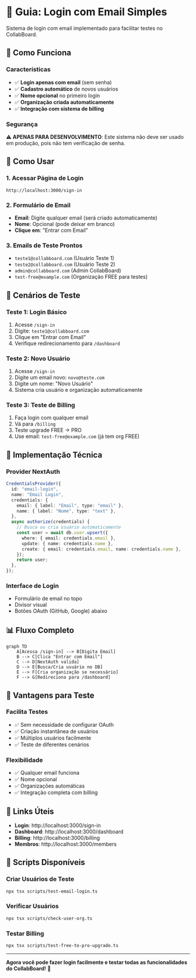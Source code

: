 # 📧 Guia: Login com Email Simples

Sistema de login com email implementado para facilitar testes no CollabBoard.

## 🎯 Como Funciona

### Características

- ✅ **Login apenas com email** (sem senha)
- ✅ **Cadastro automático** de novos usuários
- ✅ **Nome opcional** no primeiro login
- ✅ **Organização criada automaticamente**
- ✅ **Integração com sistema de billing**

### Segurança

⚠️ **APENAS PARA DESENVOLVIMENTO**: Este sistema não deve ser usado em produção, pois não tem verificação de senha.

## 🚀 Como Usar

### 1. Acessar Página de Login

```
http://localhost:3000/sign-in
```

### 2. Formulário de Email

- **Email**: Digite qualquer email (será criado automaticamente)
- **Nome**: Opcional (pode deixar em branco)
- **Clique em**: "Entrar com Email"

### 3. Emails de Teste Prontos

- `teste1@collabboard.com` (Usuário Teste 1)
- `teste2@collabboard.com` (Usuário Teste 2)
- `admin@collabboard.com` (Admin CollabBoard)
- `test-free@example.com` (Organização FREE para testes)

## 🧪 Cenários de Teste

### Teste 1: Login Básico

1. Acesse `/sign-in`
2. Digite: `teste1@collabboard.com`
3. Clique em "Entrar com Email"
4. Verifique redirecionamento para `/dashboard`

### Teste 2: Novo Usuário

1. Acesse `/sign-in`
2. Digite um email novo: `novo@teste.com`
3. Digite um nome: "Novo Usuário"
4. Sistema cria usuário e organização automaticamente

### Teste 3: Teste de Billing

1. Faça login com qualquer email
2. Vá para `/billing`
3. Teste upgrade FREE → PRO
4. Use email: `test-free@example.com` (já tem org FREE)

## 🔧 Implementação Técnica

### Provider NextAuth

```typescript
CredentialsProvider({
  id: "email-login",
  name: "Email Login",
  credentials: {
    email: { label: "Email", type: "email" },
    name: { label: "Nome", type: "text" },
  },
  async authorize(credentials) {
    // Busca ou cria usuário automaticamente
    const user = await db.user.upsert({
      where: { email: credentials.email },
      update: { name: credentials.name },
      create: { email: credentials.email, name: credentials.name },
    });
    return user;
  },
});
```

### Interface de Login

- Formulário de email no topo
- Divisor visual
- Botões OAuth (GitHub, Google) abaixo

## 📊 Fluxo Completo

```mermaid
graph TD
    A[Acessa /sign-in] --> B[Digita Email]
    B --> C[Clica "Entrar com Email"]
    C --> D[NextAuth valida]
    D --> E[Busca/Cria usuário no DB]
    E --> F[Cria organização se necessário]
    F --> G[Redireciona para /dashboard]
```

## 🎉 Vantagens para Teste

### Facilita Testes

- ✅ Sem necessidade de configurar OAuth
- ✅ Criação instantânea de usuários
- ✅ Múltiplos usuários facilmente
- ✅ Teste de diferentes cenários

### Flexibilidade

- ✅ Qualquer email funciona
- ✅ Nome opcional
- ✅ Organizações automáticas
- ✅ Integração completa com billing

## 🔗 Links Úteis

- **Login**: http://localhost:3000/sign-in
- **Dashboard**: http://localhost:3000/dashboard
- **Billing**: http://localhost:3000/billing
- **Membros**: http://localhost:3000/members

## 📝 Scripts Disponíveis

### Criar Usuários de Teste

```bash
npx tsx scripts/test-email-login.ts
```

### Verificar Usuários

```bash
npx tsx scripts/check-user-org.ts
```

### Testar Billing

```bash
npx tsx scripts/test-free-to-pro-upgrade.ts
```

---

**Agora você pode fazer login facilmente e testar todas as funcionalidades do CollabBoard!** 🚀
